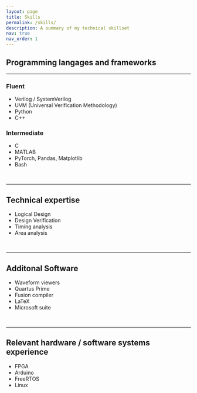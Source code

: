 ```yaml
---
layout: page
title: Skills
permalink: /skills/
description: A summary of my technical skillset
nav: true
nav_order: 1
---
```


## Programming langages and frameworks

---
### Fluent
- Verilog / SystemVerilog
- UVM (Universal Verification Methodology)
- Python
- C++

### Intermediate
- C
- MATLAB
- PyTorch, Pandas, Matplotlib
- Bash

&nbsp;

---
## Technical expertise
- Logical Design
- Design Verification
- Timing analysis
- Area analysis

&nbsp;

---
## Additonal Software
- Waveform viewers
- Quartus Prime
- Fusion compiler
- LaTeX
- Microsoft suite
  
&nbsp;

---
## Relevant hardware / software systems experience
- FPGA
- Arduino
- FreeRTOS
- Linux

